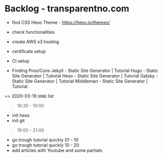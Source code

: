 # Backlog - transparentno.com
- find CSS Hexo Theme - https://hexo.io/themes/
- check functionalities 
- create AWS s3 hosting 
- certificate setup
- CI setup 

- Finding Pros/Cons
    Jekyll - Static Site Generator | Tutorial
    Hugo - Static Site Generator | Tutorial
    Hexo - Static Site Generator | Tutorial
    Gatsby - Static Site Generator | Tutorial
    Middleman - Static Site Generator | Tutorial


== 2020-03-19 `DONE` list 

> 18:30 - 19:00 
+ init hexo 
+ init git

> 19:00 - 21:00
- go trough tutorial quickly 01 - 10
- go trough tutorial quickly 10 - 20
- add articles with Youtube and some partials 